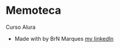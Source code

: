 # Memoteca
 Curso Alura


* Made with by BrN Marques [my linkedIn](https://www.linkedin.com/in/brunomarques85/)
